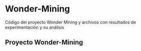 # Wonder-Mining
Código del proyecto Wonder Mining y archivos con resultados de experimentación y su análisis

## Proyecto Wonder-Mining
